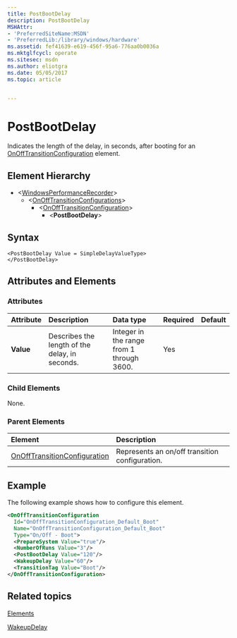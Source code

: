 ```yaml
---
title: PostBootDelay
description: PostBootDelay
MSHAttr:
- 'PreferredSiteName:MSDN'
- 'PreferredLib:/library/windows/hardware'
ms.assetid: fef41639-e619-456f-95a6-776aa0b0036a
ms.mktglfcycl: operate
ms.sitesec: msdn
ms.author: eliotgra
ms.date: 05/05/2017
ms.topic: article


---
```



# PostBootDelay

Indicates the length of the delay, in seconds, after booting for an [OnOffTransitionConfiguration](onofftransitionconfiguration.md) element.


## Element Hierarchy

* \<[WindowsPerformanceRecorder](windowsperformancerecorder.md)\>
  * \<[OnOffTransitionConfigurations](onofftransitionconfigurations.md)\>
    * \<[OnOffTransitionConfiguration](onofftransitionconfiguration.md)\>
      * \<**PostBootDelay**\>


## Syntax

```
<PostBootDelay Value = SimpleDelayValueType>
</PostBootDelay>
```


## Attributes and Elements


### Attributes

| Attribute | Description                                    | Data type                                 | Required | Default |
| :-------- | :--------------------------------------------- | :---------------------------------------- | :------- | :------ |
| **Value** | Describes the length of the delay, in seconds. | Integer in the range from 1 through 3600. | Yes      |         |


### Child Elements

None.


### Parent Elements

| Element                                                         | Description                                    |
| :-------------------------------------------------------------- | :--------------------------------------------- |
| [OnOffTransitionConfiguration](onofftransitionconfiguration.md) | Represents an on/off transition configuration. |


## Example

The following example shows how to configure this element.

```xml
<OnOffTransitionConfiguration
  Id="OnOffTransitionConfiguration_Default_Boot"
  Name="OnOffTransitionConfiguration_Default_Boot"
  Type="On/Off - Boot">
  <PrepareSystem Value="true"/>
  <NumberOfRuns Value="3"/>
  <PostBootDelay Value="120"/>
  <WakeupDelay Value="60"/>
  <TransitionTag Value="Boot"/>
</OnOffTransitionConfiguration>
```


## Related topics

[Elements](elements.md)

[WakeupDelay](wakeupdelay.md)

